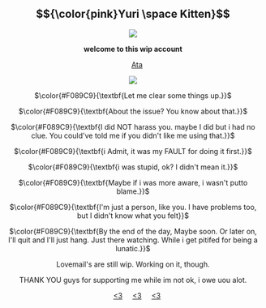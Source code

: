 <div align="center">

## $${\color{pink}Yuri \space Kitten}$$

<img src="https://github.com/user-attachments/assets/4f422203-eb03-4b28-a0bb-bfc067da1387" />
</p>

</p>

**welcome to this wip account**

&nbsp;&nbsp;&nbsp; [Ata](https://forevermortal.atabook.org/)

<img src="https://github.com/user-attachments/assets/f25fadf8-9244-487c-8e45-8646cc9961c0" />
</p>

 $\color{#F089C9}{\textbf{Let me clear some things up.}}$

 $\color{#F089C9}{\textbf{About the issue? You know about that.}}$
 
 $\color{#F089C9}{\textbf{I did NOT harass you. maybe I did but i had no clue. You could've told me if you didn't like me using that.}}$

 $\color{#F089C9}{\textbf{i Admit, it was my FAULT for doing it first.}}$

 $\color{#F089C9}{\textbf{i was stupid, ok? I didn't mean it.}}$

 $\color{#F089C9}{\textbf{Maybe if i was more aware, i wasn't putto blame.}}$ 
 
 $\color{#F089C9}{\textbf{I'm just a person, like you. I have problems too, but I didn't know what you felt}}$
 
 $\color{#F089C9}{\textbf{By the end of the day, Maybe soon. Or later on, I'll quit and I'll just hang. Just there watching.
While i get pitifed for being a lunatic.}}$

  </p>
 Lovemail's are still wip. Working on it, though.
 </p>
THANK YOU guys for supporting me while im not ok, i owe uou alot.

&nbsp;&nbsp;&nbsp; [<3](https://github.com/yyoshidaa)
&nbsp;&nbsp;&nbsp; [<3](https://github.com/yurivampire)
&nbsp;&nbsp;&nbsp; [<3](https://github.com/Casyuce)

